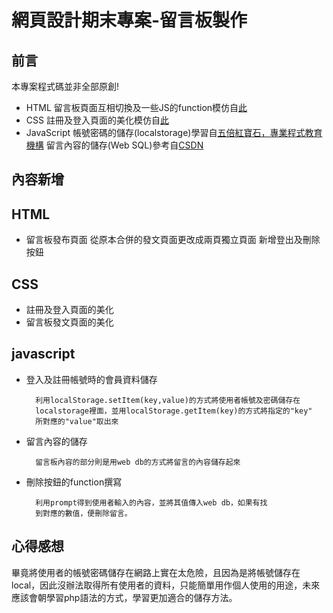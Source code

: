 # 網頁設計期末專案-留言板製作

前言
---
本專案程式碼並非全部原創!
- HTML
留言板頁面互相切換及一些JS的function模仿自[此](https://codepen.io/rosewang0303/pen/mXrEwQ)
- CSS
註冊及登入頁面的美化模仿自[此](https://codepen.io/rosewang0303/pen/mXrEwQ)
- JavaScript
帳號密碼的儲存(localstorage)學習自[五倍紅寶石，專業程式教育機構](https://5xruby.tw/posts/localstorage)
留言內容的儲存(Web SQL)參考自[CSDN](https://blog.csdn.net/qq_42285889/article/details/106669330)

## 內容新增
HTML
---
- 留言板發布頁面
從原本合併的發文頁面更改成兩頁獨立頁面
新增登出及刪除按鈕
          
CSS
---
- 註冊及登入頁面的美化
- 留言板發文頁面的美化

javascript
---
- 登入及註冊帳號時的會員資料儲存

        利用localStorage.setItem(key,value)的方式將使用者帳號及密碼儲存在
        localstorage裡面，並用localStorage.getItem(key)的方式將指定的"key"
        所對應的"value"取出來
- 留言內容的儲存
        
        留言板內容的部分則是用web db的方式將留言的內容儲存起來
- 刪除按鈕的function撰寫

        利用prompt得到使用者輸入的內容，並將其值傳入web db，如果有找
        到對應的數值，便刪除留言。

心得感想
---
畢竟將使用者的帳號密碼儲存在網路上實在太危險，且因為是將帳號儲存在local，因此沒辦法取得所有使用者的資料，只能簡單用作個人使用的用途，未來應該會朝學習php語法的方式，學習更加適合的儲存方法。

